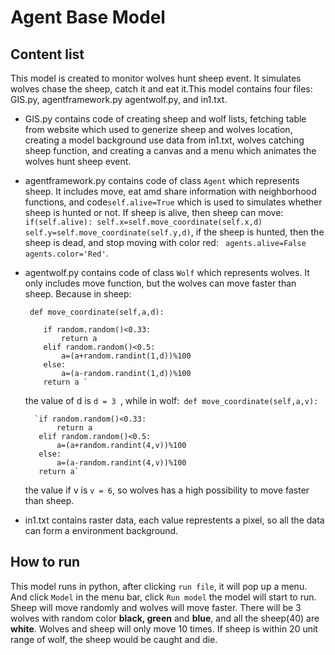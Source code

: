 # Agent Base Model

## Content list
This model is created to monitor wolves hunt sheep event. It simulates wolves chase the sheep, catch it and eat it.This model contains four files: GIS.py, agentframework.py agentwolf.py, and in1.txt.

- GIS.py contains code of creating sheep and wolf lists, fetching table from website which used to generize sheep and wolves location, creating a model background use data from in1.txt, wolves catching sheep function,  and creating a canvas and a menu which animates the wolves hunt sheep event.

- agentframework.py contains code of class `Agent` which represents sheep. It includes move, eat amd share information with neighborhood functions, and code`self.alive=True` which is used to simulates whether sheep is hunted or not. If sheep is alive, then sheep can move: ```if(self.alive):
           self.x=self.move_coordinate(self.x,d)
           self.y=self.move_coordinate(self.y,d)```, if the sheep is hunted, then the sheep is dead, and stop moving with color red: ` agents.alive=False
         agents.color='Red'`.

- agentwolf.py contains code of class `Wolf` which represents wolves. It only includes move function, but the wolves can move faster than sheep. Because in sheep:
    
   ` def move_coordinate(self,a,d):`
     
          if random.random()<0.33:
              return a
          elif random.random()<0.5:
              a=(a+random.randint(1,d))%100
          else:
              a=(a-random.randint(1,d))%100
          return a `

   the value of d is `d = 3 `, while in wolf:``` def move_coordinate(self,a,v):```
       
        `if random.random()<0.33:
             return a
         elif random.random()<0.5:
             a=(a+random.randint(4,v))%100
         else:
             a=(a-random.randint(4,v))%100
         return a`

   the value if v is `v = 6`, so wolves has a high possibility to move faster than sheep.

- in1.txt contains raster data, each value represtents a pixel, so all the data can form a environment background.

## How to run
This model runs in python, after clicking `run file`, it will pop up a menu. And click `Model` in the menu bar, click `Run model` the model will start to run. Sheep will move randomly and wolves will move faster. There will be 3 wolves with random color **black, green** and **blue**, and all the sheep(40) are **white**. Wolves and sheep will only move 10 times. If sheep is within 20 unit range of wolf, the sheep would be caught and die.

